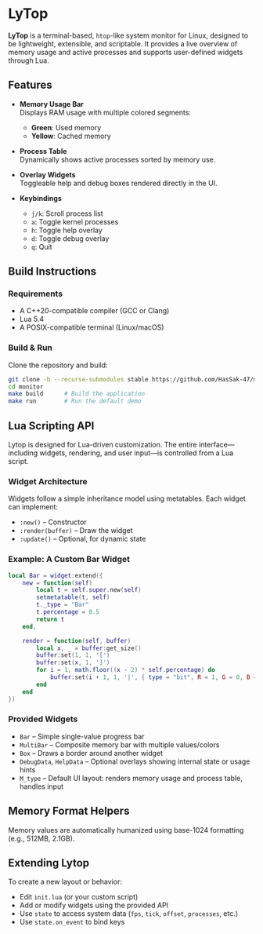 # LyTop 

**LyTop** is a terminal-based, `htop`-like system monitor for Linux, designed to be lightweight, extensible, and scriptable. It provides a live overview of memory usage and active processes and supports user-defined widgets through Lua.

## Features

- **Memory Usage Bar**  
  Displays RAM usage with multiple colored segments:
  - **Green**: Used memory
  - **Yellow**: Cached memory

- **Process Table**  
  Dynamically shows active processes sorted by memory use.

- **Overlay Widgets**  
  Toggleable help and debug boxes rendered directly in the UI.

- **Keybindings**
  - `j/k`: Scroll process list
  - `a`: Toggle kernel processes
  - `h`: Toggle help overlay
  - `d`: Toggle debug overlay
  - `q`: Quit

## Build Instructions

### Requirements

- A C++20-compatible compiler (GCC or Clang)
- Lua 5.4
- A POSIX-compatible terminal (Linux/macOS)

### Build & Run

Clone the repository and build:

```bash
git clone -b --recurse-submodules stable https://github.com/HasSak-47/monitor.git
cd monitor
make build      # Build the application
make run        # Run the default demo
```

## Lua Scripting API

Lytop is designed for Lua-driven customization. The entire interface—including widgets, rendering, and user input—is controlled from a Lua script.

### Widget Architecture

Widgets follow a simple inheritance model using metatables. Each widget can implement:

- `:new()` – Constructor  
- `:render(buffer)` – Draw the widget  
- `:update()` – Optional, for dynamic state

### Example: A Custom Bar Widget

```lua
local Bar = widget:extend({
    new = function(self)
        local t = self.super.new(self)
        setmetatable(t, self)
        t._type = "Bar"
        t.percentage = 0.5
        return t
    end,

    render = function(self, buffer)
        local x, _ = buffer:get_size()
        buffer:set(1, 1, '[')
        buffer:set(x, 1, ']')
        for i = 1, math.floor((x - 2) * self.percentage) do
            buffer:set(i + 1, 1, '|', { type = "bit", R = 1, G = 0, B = 0 })
        end
    end
})
```

### Provided Widgets

- `Bar` – Simple single-value progress bar
- `MultiBar` – Composite memory bar with multiple values/colors
- `Box` – Draws a border around another widget
- `DebugData`, `HelpData` – Optional overlays showing internal state or usage hints
- `M_type` – Default UI layout: renders memory usage and process table, handles input

## Memory Format Helpers

Memory values are automatically humanized using base-1024 formatting (e.g., 512MB, 2.1GB).

## Extending Lytop

To create a new layout or behavior:

- Edit `init.lua` (or your custom script)
- Add or modify widgets using the provided API
- Use `state` to access system data (`fps`, `tick`, `offset`, `processes`, etc.)
- Use `state.on_event` to bind keys
